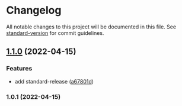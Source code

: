 # Changelog

All notable changes to this project will be documented in this file. See [standard-version](https://github.com/conventional-changelog/standard-version) for commit guidelines.

## [1.1.0](https://github.com/tlc2880/auto-releaseNotes/compare/v1.0.1...v1.1.0) (2022-04-15)


### Features

* add standard-release ([a67801d](https://github.com/tlc2880/auto-releaseNotes/commit/a67801d3770edea3c42ec63dc5e4c8c4b9b536e5))

### 1.0.1 (2022-04-15)
